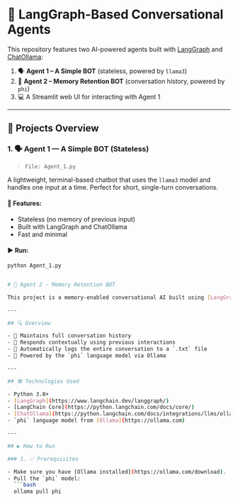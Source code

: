 # 🤖 LangGraph-Based Conversational Agents

This repository features two AI-powered agents built with [LangGraph](https://www.langchain.dev/langgraph/) and [ChatOllama](https://ollama.com):

1. 🗣️ **Agent 1 – A Simple BOT** (stateless, powered by `llama3`)
2. 🧠 **Agent 2 – Memory Retention BOT** (conversation history, powered by `phi`)
3. 💻 A Streamlit web UI for interacting with Agent 1

---

## 🧠 Projects Overview

### 1. 🗣️ Agent 1 — A Simple BOT (Stateless)

> `File: Agent_1.py`

A lightweight, terminal-based chatbot that uses the `llama3` model and handles one input at a time. Perfect for short, single-turn conversations.

#### 🔹 Features:
- Stateless (no memory of previous input)
- Built with LangGraph and ChatOllama
- Fast and minimal

#### ▶️ Run:
```bash
python Agent_1.py


# 🧠 Agent 2 — Memory Retention BOT

This project is a memory-enabled conversational AI built using [LangGraph](https://www.langchain.dev/langgraph/) and [ChatOllama](https://ollama.com). Unlike stateless chatbots, this agent remembers the full conversation and responds based on prior context, simulating more natural multi-turn dialogue.

---

## 🔍 Overview

- 📌 Maintains full conversation history
- 💬 Responds contextually using previous interactions
- 💾 Automatically logs the entire conversation to a `.txt` file
- 🧠 Powered by the `phi` language model via Ollama

---

## 🛠️ Technologies Used

- Python 3.8+
- [LangGraph](https://www.langchain.dev/langgraph/)
- [LangChain Core](https://python.langchain.com/docs/core/)
- [ChatOllama](https://python.langchain.com/docs/integrations/llms/ollama)
- `phi` language model from [Ollama](https://ollama.com)

---

## ▶️ How to Run

### 1. ✅ Prerequisites

- Make sure you have [Ollama installed](https://ollama.com/download).
- Pull the `phi` model:
  ```bash
  ollama pull phi

